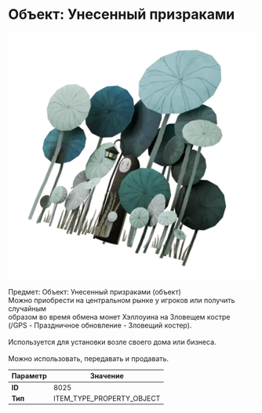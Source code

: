 # Объект: Унесенный призраками

![Item Image](../img/8025.webp?raw=true)

Предмет: Объект: Унесенный призраками (объект)<br>Можно приобрести на центральном рынке у игроков или получить случайным<br>образом во время обмена монет Хэллоуина на Зловещем костре<br>(/GPS - Праздничное обновление - Зловещий костер).<br><br>Используется для установки возле своего дома или бизнеса.<br><br>Можно использовать, передавать и продавать.


| Параметр | Значение |
|----------|----------|
| **ID** | 8025 |
| **Тип** | ITEM_TYPE_PROPERTY_OBJECT |

